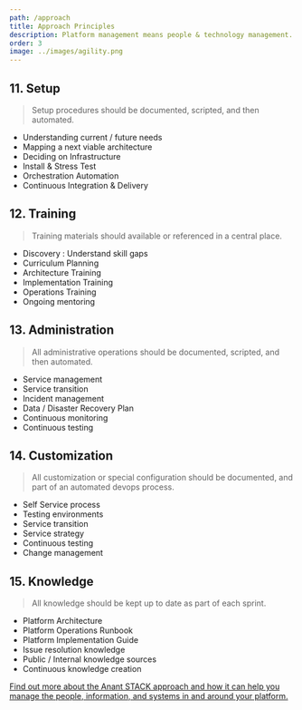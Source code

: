 ```yaml
---
path: /approach
title: Approach Principles
description: Platform management means people & technology management.
order: 3
image: ../images/agility.png
---
```


## 11. Setup

> Setup procedures should be documented, scripted, and then automated. 

* Understanding current / future needs
* Mapping a next viable architecture
* Deciding on Infrastructure
* Install & Stress Test
* Orchestration Automation
* Continuous Integration & Delivery

## 12. Training

> Training materials should available or referenced in a central place. 

* Discovery : Understand skill gaps
* Curriculum Planning
* Architecture Training
* Implementation Training
* Operations Training
* Ongoing mentoring

## 13. Administration

> All administrative operations should be documented, scripted, and then automated. 

* Service management
* Service transition
* Incident management
* Data / Disaster Recovery Plan
* Continuous monitoring
* Continuous testing


## 14. Customization

> All customization or special configuration should be documented, and part of an automated devops process. 

* Self Service process
* Testing environments
* Service transition
* Service strategy
* Continuous testing
* Change management

## 15. Knowledge

> All knowledge should be kept up to date as part of each sprint.

* Platform Architecture
* Platform Operations Runbook
* Platform Implementation Guide
* Issue resolution knowledge
* Public / Internal knowledge sources
* Continuous knowledge creation

<a href="https://anantstage.wpengine.com/stack" target="_blank">Find out more about the Anant STACK approach and how it can help you manage the people, information, and systems in and around your platform.</a>

<!-- end -->
